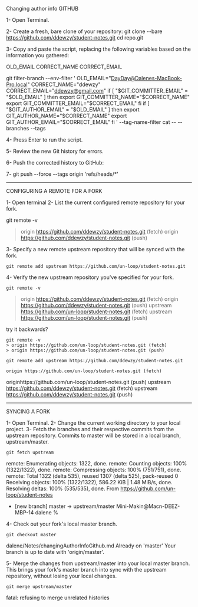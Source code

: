 Changing author info GITHUB

1- Open Terminal.

2- Create a fresh, bare clone of your repository:
git clone --bare https://github.com/ddewzy/student-notes.git
cd repo.git

3- Copy and paste the script, replacing the following variables based on the information you gathered:

OLD_EMAIL
CORRECT_NAME
CORRECT_EMAIL

git filter-branch --env-filter '
OLD_EMAIL="DayDay@Dalenes-MacBook-Pro.local"
CORRECT_NAME="ddewzy"
CORRECT_EMAIL="ddewzy@gmail.com"
if [ "$GIT_COMMITTER_EMAIL" = "$OLD_EMAIL" ]
then
export GIT_COMMITTER_NAME="$CORRECT_NAME"
export GIT_COMMITTER_EMAIL="$CORRECT_EMAIL"
fi
if [ "$GIT_AUTHOR_EMAIL" = "$OLD_EMAIL" ]
then
export GIT_AUTHOR_NAME="$CORRECT_NAME"
export GIT_AUTHOR_EMAIL="$CORRECT_EMAIL"
fi
' --tag-name-filter cat -- --branches --tags

4- Press Enter to run the script.

5- Review the new Git history for errors.

6- Push the corrected history to GitHub:

7- git push --force --tags origin 'refs/heads/\*'

---

CONFIGURING A REMOTE FOR A FORK

1- Open terminal
2- List the current configured remote repository for your fork.

git remote -v

> origin https://github.com/ddewzy/student-notes.git (fetch)
> origin https://github.com/ddewzy/student-notes.git (push)

3- Specify a new remote upstream repository that will be synced with the fork.

    git remote add upstream https://github.com/un-loop/student-notes.git

4- Verify the new upstream repository you've specified for your fork.

    git remote -v

> origin https://github.com/ddewzy/student-notes.git (fetch)
> origin https://github.com/ddewzy/student-notes.git (push)
> upstream https://github.com/un-loop/student-notes.git (fetch)
> upstream https://github.com/un-loop/student-notes.git (push)

try it backwards?

    git remote -v
    > origin https://github.com/un-loop/student-notes.git (fetch)
    > origin https://github.com/un-loop/student-notes.git (push)

    git remote add upstream https://github.com/ddewzy/student-notes.git

    origin https://github.com/un-loop/student-notes.git (fetch)

originhttps://github.com/un-loop/student-notes.git (push)
upstream https://github.com/ddewzy/student-notes.git (fetch)
upstream https://github.com/ddewzy/student-notes.git (push)

---

SYNCING A FORK

1- Open Terminal.
2- Change the current working directory to your local project.
3- Fetch the branches and their respective commits from the upstream repository. Commits to master will be stored in a local branch, upstream/master.

    git fetch upstream

remote: Enumerating objects: 1322, done.
remote: Counting objects: 100% (1322/1322), done.
remote: Compressing objects: 100% (751/751), done.
remote: Total 1322 (delta 535), reused 1307 (delta 525), pack-reused 0
Receiving objects: 100% (1322/1322), 586.22 KiB | 1.48 MiB/s, done.
Resolving deltas: 100% (535/535), done.
From https://github.com/un-loop/student-notes

- [new branch] master -> upstream/master
  Mini-Makin@Macn-DEEZ-MBP-14 dalene %

4- Check out your fork's local master branch.

    git checkout master

dalene/Notes/changingAuthorInfoGithub.md
Already on 'master'
Your branch is up to date with 'origin/master'.

5- Merge the changes from upstream/master into your local master branch. This brings your fork's master branch into sync with the upstream repository, without losing your local changes.

    git merge upstream/master

fatal: refusing to merge unrelated histories
